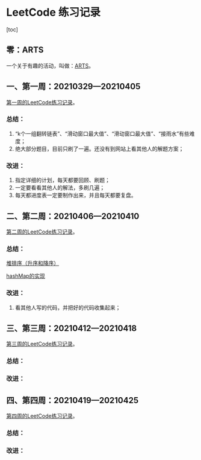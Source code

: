 # LeetCode 练习记录

[toc]

## 零：ARTS

一个关于有趣的活动，叫做：[ARTS](https://github.com/hefrankeleyn/ARTS/tree/master/document/ARTS.md)。

## 一、第一周：20210329—20210405

[第一周的LeetCode练习记录](https://github.com/hefrankeleyn/ARTS/tree/master/document/2021-04-05-LeetCodeWeek01.md)。

### 总结：

1. “k个一组翻转链表”、“滑动窗口最大值”、“滑动窗口最大值”、“接雨水”有些难度；
2. 绝大部分题目，目前只刷了一遍。还没有到网站上看其他人的解题方案；

### 改进：

1. 指定详细的计划，每天都要回顾、刷题；
2. 一定要看看其他人的解法，多刷几遍；
3. 每天都进度表一定要制作出来，并且每天都要复盘。

## 二、第二周：20210406—20210410

[第二周的LeetCode练习记录](https://github.com/hefrankeleyn/ARTS/tree/master/document/2021-04-10-LeetCodeWeek02.md)。

### 总结：

[堆排序（升序和降序）](https://github.com/hefrankeleyn/ARTS/blob/master/LeetCodeWP/src/main/java/com/hef/week02/homework/MyHeapSort.java)

[hashMap的实现](https://github.com/hefrankeleyn/ARTS/tree/master/document/2021-04-11-hashMap的实现.md)

### 改进：

1. 看其他人写的代码，并把好的代码收集起来；

## 三、第三周：20210412—20210418

[第三周的LeetCode练习记录](https://github.com/hefrankeleyn/ARTS/blob/master/document/2021-04-12-LeetCodeWeek03.md)。

### 总结：


### 改进：


## 四、第四周：20210419—20210425

[第四周的LeetCode练习记录](https://github.com/hefrankeleyn/ARTS/blob/master/document/2021-04-23-LeetCodeWeek04.md)。

### 总结：


### 改进：


